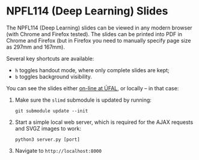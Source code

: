 # NPFL114 (Deep Learning) Slides

The NPFL114 (Deep Learning) slides can be viewed in any modern browser (with
Chrome and Firefox tested). The slides can be printed into PDF in Chrome and
Firefox (but in Firefox you need to manually specify page size as 297mm and
167mm).

Several key shortcuts are available:
- `h` toggles handout mode, where only complete slides are kept;
- `b` toggles background visibility.

You can see the slides either [on-line at ÚFAL](https://ufal.mff.cuni.cz/courses/npfl14), or locally – in that case:
1. Make sure the `slimd` submodule is updated by running:
   ```
   git submodule update --init
   ```
1. Start a simple local web server, which is required for the AJAX requests and SVGZ images to work:
   ```
   python3 server.py [port]
   ```
1. Navigate to `http://localhost:8000`
